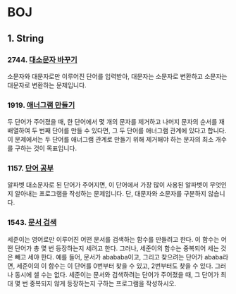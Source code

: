 # BOJ
## 1. String
### 2744. [대소문자 바꾸기](https://www.acmicpc.net/problem/2744)

소문자와 대문자로만 이루어진 단어를 입력받아, 대문자는 소문자로 변환하고 소문자는 대문자로 변환하는 문제입니다.

### 1919. [애너그램 만들기](https://www.acmicpc.net/problem/1919)

두 단어가 주어졌을 때, 한 단어에서 몇 개의 문자를 제거하고 나머지 문자의 순서를 재배열하여 두 번째 단어를 만들 수 있다면, 그 두 단어를 애너그램 관계에 있다고 합니다. 이 문제에서는 두 단어를 애너그램 관계로 만들기 위해 제거해야 하는 문자의 최소 개수를 구하는 것이 목표입니다.

### 1157. [단어 공부](https://www.acmicpc.net/problem/1157)

알파벳 대소문자로 된 단어가 주어지면, 이 단어에서 가장 많이 사용된 알파벳이 무엇인지 알아내는 프로그램을 작성하는 문제입니다. 단, 대문자와 소문자를 구분하지 않습니다.

### 1543. [문서 검색](https://www.acmicpc.net/problem/1543)
세준이는 영어로만 이루어진 어떤 문서를 검색하는 함수를 만들려고 한다. 이 함수는 어떤 단어가 총 몇 번 등장하는지 세려고 한다. 그러나, 세준이의 함수는 중복되어 세는 것은 빼고 세야 한다. 예를 들어, 문서가 abababa이고, 그리고 찾으려는 단어가 ababa라면, 세준이의 이 함수는 이 단어를 0번부터 찾을 수 있고, 2번부터도 찾을 수 있다. 그러나 동시에 셀 수는 없다.
세준이는 문서와 검색하려는 단어가 주어졌을 때, 그 단어가 최대 몇 번 중복되지 않게 등장하는지 구하는 프로그램을 작성하시오.
